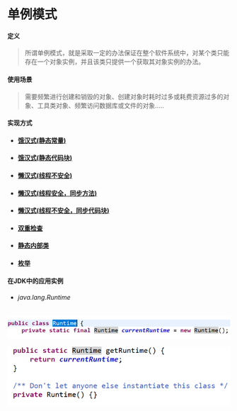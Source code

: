 # 单例模式

#### 定义

>所谓单例模式，就是采取一定的办法保证在整个软件系统中，对某个类只能存在一个对象实例，并且该类只提供一个获取其对象实例的办法。

#### 使用场景

>需要频繁进行创建和销毁的对象、创建对象时耗时过多或耗费资源过多的对象、工具类对象、频繁访问数据库或文件的对象.....

#### 实现方式

* #### [饿汉式(静态常量)](hungry/constant.md)

* #### [饿汉式(静态代码块)](hungry/block.md)

* #### [懒汉式(线程不安全)](lazy/insecure.md)

* #### [懒汉式(线程安全，同步方法)](lazy/method.md)

* #### [懒汉式(线程不安全，同步代码块)](lazy/block.md)

* #### [双重检查](dcl/dcl.md)

* #### [静态内部类](inner/inner.md)

* #### [枚举](enumerate/enumerate.md)

#### 在JDK中的应用实例

* ###### java.lang.Runtime

![#1](../../../../img/pattern/cp/singleton/Snipaste_2021-02-10_15-56-32.png)

![#2](../../../../img/pattern/cp/singleton/Snipaste_2021-02-10_15-56-56.png)

